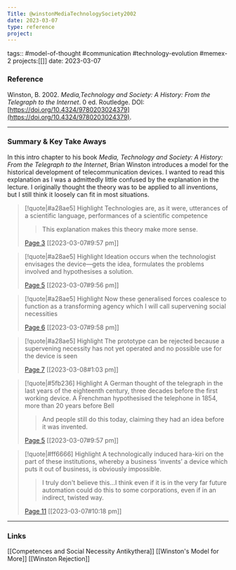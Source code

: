 ```yaml
---
Title: @winstonMediaTechnologySociety2002
date: 2023-03-07
type: reference
project:
---
```


tags:: #model-of-thought #communication #technology-evolution #memex-2 
projects:[[]]
date: 2023-03-07

### Reference 

Winston, B. 2002. _Media,Technology and Society: A History: From the Telegraph to the Internet_. 0 ed. Routledge. DOI: [https://doi.org/10.4324/9780203024379](https://doi.org/10.4324/9780203024379).

---

### Summary & Key Take Aways

In this intro chapter to his book *Media, Technology and Society: A History: From the Telegraph to the Internet*, Brian Winston introduces a model for the historical development of telecommunication devices. I wanted to read this explanation as I was a admittedly little confused by the explanation in the lecture. I originally thought the theory was to be applied to all inventions, but I still think it loosely can fit in most situations.

> [!quote|#a28ae5] Highlight
> Technologies are, as it were, utterances of a scientific language, performances of a scientific competence
>
>> This explanation makes this theory make more sense.
>
> [Page 3](zotero://open-pdf/library/items/IUN3NHAA?page=3) [[2023-03-07#9:57 pm]]

> [!quote|#a28ae5] Highlight
> Ideation occurs when the technologist envisages the device—gets the idea, formulates the problems involved and hypothesises a solution.
>
> [Page 5](zotero://open-pdf/library/items/IUN3NHAA?page=5) [[2023-03-07#9:56 pm]]

> [!quote|#a28ae5] Highlight
> Now these generalised forces coalesce to function as a transforming agency which I will call supervening social necessities
>
> [Page 6](zotero://open-pdf/library/items/IUN3NHAA?page=6) [[2023-03-07#9:58 pm]]

> [!quote|#a28ae5] Highlight
> The prototype can be rejected because a supervening necessity has not yet operated and no possible use for the device is seen
>
> [Page 7](zotero://open-pdf/library/items/IUN3NHAA?page=7) [[2023-03-08#1:03 pm]]

> [!quote|#5fb236] Highlight
> A German thought of the telegraph in the last years of the eighteenth century, three decades before the first working device. A Frenchman hypothesised the telephone in 1854, more than 20 years before Bell
>
>> And people still do this today, claiming they had an idea before it was invented.
>
> [Page 5](zotero://open-pdf/library/items/IUN3NHAA?page=5) [[2023-03-07#9:57 pm]]


> [!quote|#ff6666] Highlight
> A technologically induced hara-kiri on the part of these institutions, whereby a business ‘invents’ a device which puts it out of business, is obviously impossible.
>
>> I truly don't believe this...I think even if it is in the very far future automation could do this to some corporations, even if in an indirect, twisted way.
>
> [Page 11](zotero://open-pdf/library/items/IUN3NHAA?page=11) [[2023-03-07#10:18 pm]]

--- 

### Links

[[Competences and Social Necessity Antikythera]]
[[Winston's Model for More]]
[[Winston Rejection]]